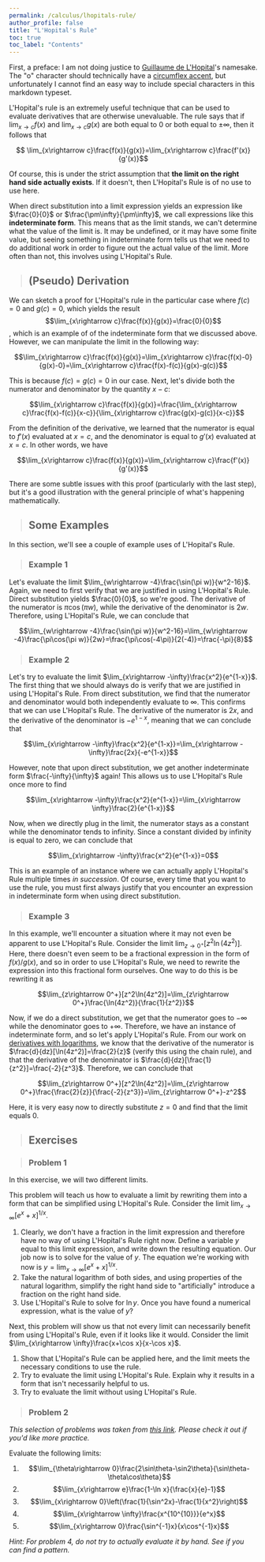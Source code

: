 ```yaml
---
permalink: /calculus/lhopitals-rule/
author_profile: false
title: "L'Hopital's Rule"
toc: true
toc_label: "Contents"
---
```


First, a preface: I am not doing justice to [Guillaume de L'Hopital](https://en.wikipedia.org/wiki/Guillaume_de_l%27H%C3%B4pital)'s namesake. The "o" character should technically have a [circumflex accent](https://en.wikipedia.org/wiki/Circumflex), but unfortunately I cannot find an easy way to include special characters in this markdown typeset.

L'Hopital's rule is an extremely useful technique that can be used to evaluate derivatives that are otherwise unevaluable. The rule says that if $\lim_{x\rightarrow c}f(x)$ and $\lim_{x\rightarrow c}g(x)$ are both equal to $0$ or both equal to $\pm\infty$, then it follows that

$$ \lim_{x\rightarrow c}\frac{f(x)}{g(x)}=\lim_{x\rightarrow c}\frac{f'(x)}{g'(x)}$$

Of course, this is under the strict assumption that **the limit on the right hand side actually exists**. If it doesn't, then L'Hopital's Rule is of no use to use here.

When direct substitution into a limit expression yields an expression like $\frac{0}{0}$ or $\frac{\pm\infty}{\pm\infty}$, we call expressions like this **indeterminate form**. This means that as the limit stands, we can't determine what the value of the limit is. It may be undefined, or it may have some finite value, but seeing something in indeterminate form tells us that we need to do additional work in order to figure out the actual value of the limit. More often than not, this involves using L'Hopital's Rule.

> ## (Pseudo) Derivation

We can sketch a proof for L'Hopital's rule in the particular case where $f(c)=0$ and $g(c)=0$, which yields the result $$\lim_{x\rightarrow c}\frac{f(x)}{g(x)}=\frac{0}{0}$$, which is an example of of the indeterminate form that we discussed above. However, we can manipulate the limit in the following way:

$$\lim_{x\rightarrow c}\frac{f(x)}{g(x)}=\lim_{x\rightarrow c}\frac{f(x)-0}{g(x)-0}=\lim_{x\rightarrow c}\frac{f(x)-f(c)}{g(x)-g(c)}$$

This is because $f(c)=g(c)=0$ in our case. Next, let's divide both the numerator and denominator by the quantity $x-c$:

$$\lim_{x\rightarrow c}\frac{f(x)}{g(x)}=\frac{\lim_{x\rightarrow c}\frac{f(x)-f(c)}{x-c}}{\lim_{x\rightarrow c}\frac{g(x)-g(c)}{x-c}}$$

From the definition of the derivative, we learned that the numerator is equal to $f'(x)$ evaluated at $x=c$, and the denominator is equal to $g'(x)$ evaluated at $x=c$. In other words, we have

$$\lim_{x\rightarrow c}\frac{f(x)}{g(x)}=\lim_{x\rightarrow c}\frac{f'(x)}{g'(x)}$$

There are some subtle issues with this proof (particularly with the last step), but it's a good illustration with the general principle of what's happening mathematically.

> ## Some Examples 

In this section, we'll see a couple of example uses of L'Hopital's Rule.

> ### Example 1

Let's evaluate the limit $\lim_{w\rightarrow -4}\frac{\sin(\pi w)}{w^2-16}$. Again, we need to first verify that we are justified in using L'Hopital's Rule. Direct substitution yields $\frac{0}{0}$, so we're good. The derivative of the numerator is $\pi\cos(\pi w)$, while the derivative of the denominator is $2w$. Therefore, using L'Hopital's Rule, we can conclude that

$$\lim_{w\rightarrow -4}\frac{\sin(\pi w)}{w^2-16}=\lim_{w\rightarrow -4}\frac{\pi\cos(\pi w)}{2w}=\frac{\pi\cos(-4\pi)}{2(-4)}=\frac{-\pi}{8}$$

> ### Example 2

Let's try to evaluate the limit $\lim_{x\rightarrow -\infty}\frac{x^2}{e^{1-x}}$. The first thing that we should always do is verify that we are justified in using L'Hopital's Rule. From direct substitution, we find that the numerator and denominator would both independently evaluate to $\infty$. This confirms that we can use L'Hopital's Rule. The derivative of the numerator is $2x$, and the derivative of the denominator is $-e^{1-x}$, meaning that we can conclude that

$$\lim_{x\rightarrow -\infty}\frac{x^2}{e^{1-x}}=\lim_{x\rightarrow -\infty}\frac{2x}{-e^{1-x}}$$

However, note that upon direct substitution, we get another indeterminate form $\frac{-\infty}{\infty}$ again! This allows us to use L'Hopital's Rule once more to find

$$\lim_{x\rightarrow -\infty}\frac{x^2}{e^{1-x}}=\lim_{x\rightarrow \infty}\frac{2}{e^{1-x}}$$

Now, when we directly plug in the limit, the numerator stays as a constant while the denominator tends to infinity. Since a constant divided by infinity is equal to zero, we can conclude that

$$\lim_{x\rightarrow -\infty}\frac{x^2}{e^{1-x}}=0$$

This is an example of an instance where we can actually apply L'Hopital's Rule multiple times _in succession_. Of course, every time that you want to use the rule, you must first always justify that you encounter an expression in indeterminate form when using direct substitution.

> ### Example 3

In this example, we'll encounter a situation where it may not even be apparent to use L'Hopital's Rule. Consider the limit $\lim_{z\rightarrow 0^+}[z^2\ln(4z^2)]$. Here, there doesn't even seem to be a fractional expression in the form of $f(x)/g(x)$, and so in order to use L'Hopital's Rule, we need to rewrite the expression into this fractional form ourselves. One way to do this is be rewriting it as 

$$\lim_{z\rightarrow 0^+}[z^2\ln(4z^2)]=\lim_{z\rightarrow 0^+}\frac{\ln(4z^2)}{\frac{1}{z^2}}$$

Now, if we do a direct substitution, we get that the numerator goes to $-\infty$ while the denominator goes to $+\infty$. Therefore, we have an instance of indeterminate form, and so let's apply L'Hopital's Rule. From our work on [derivatives with logarithms](/calculus/derivatives-involving-e/index.html), we know that the derivative of the numerator is $\frac{d}{dz}[\ln(4z^2)]=\frac{2}{z}$ (verify this using the chain rule), and that the derivative of the denominator is $\frac{d}{dz}[\frac{1}{z^2}]=\frac{-2}{z^3}$. Therefore, we can conclude that

$$\lim_{z\rightarrow 0^+}[z^2\ln(4z^2)]=\lim_{z\rightarrow 0^+}\frac{\frac{2}{z}}{\frac{-2}{z^3}}=\lim_{z\rightarrow 0^+}-z^2$$

Here, it is very easy now to directly substitute $z=0$ and find that the limit equals $0$. 

> ## Exercises

> ### Problem 1

In this exercise, we will two different limits.

This problem will teach us how to evaluate a limit by rewriting them into a form that can be simplified using L'Hopital's Rule. Consider the limit $\lim_{x\rightarrow \infty} [e^x+x]^{1/x}$.

  1. Clearly, we don't have a fraction in the limit expression and therefore have no way of using L'Hopital's Rule right now. Define a variable $y$ equal to this limit expression, and write down the resulting equation. Our job now is to solve for the value of $y$. The equation we're working with now is $y=\lim_{x\rightarrow \infty}[e^x+x]^{1/x}$.
  2. Take the natural logarithm of both sides, and using properties of the natural logarithm, simplify the right hand side to "artificially" introduce a fraction on the right hand side.
  3. Use L'Hopital's Rule to solve for $\ln y$. Once you have found a numerical expression, what is the value of $y$?

Next, this problem will show us that not every limit can necessarily benefit from using L'Hopital's Rule, even if it looks like it would. Consider the limit $\lim_{x\rightarrow \infty}\frac{x+\cos x}{x-\cos x}$.

  1. Show that L'Hopital's Rule can be applied here, and the limit meets the necessary conditions to use the rule.
  2. Try to evaluate the limit using L'Hopital's Rule. Explain why it results in a form that isn't necessarily helpful to us.
  3. Try to evaluate the limit without using L'Hopital's Rule.

> ### Problem 2

_This selection of problems was taken from [this link](http://www.math.cmu.edu/~bkell/lhopital.pdf). Please check it out if you'd like more practice._

Evaluate the following limits:

  1. $$\lim_{\theta\rightarrow 0}\frac{2\sin\theta-\sin2\theta}{\sin\theta-\theta\cos\theta}$$
  2. $$\lim_{x\rightarrow e}\frac{1-\ln x}{\frac{x}{e}-1}$$
  3. $$\lim_{x\rightarrow 0}\left(\frac{1}{\sin^2x}-\frac{1}{x^2}\right)$$
  4. $$\lim_{x\rightarrow \infty}\frac{x^{10^{10}}}{e^x}$$
  5. $$\lim_{x\rightarrow 0}\frac{\sin^{-1}x}{x\cos^{-1}x}$$

_Hint: For problem 4, do not try to actually evaluate it by hand. See if you can find a pattern._
